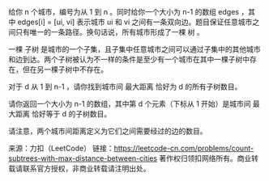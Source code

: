 给你 n 个城市，编号为从 1 到 n 。同时给你一个大小为 n-1 的数组 edges ，其中 edges[i] = [ui, vi] 表示城市 ui 和 vi 之间有一条双向边。题目保证任意城市之间只有唯一的一条路径。换句话说，所有城市形成了一棵 树 。

一棵 子树 是城市的一个子集，且子集中任意城市之间可以通过子集中的其他城市和边到达。两个子树被认为不一样的条件是至少有一个城市在其中一棵子树中存在，但在另一棵子树中不存在。

对于 d 从 1 到 n-1 ，请你找到城市间 最大距离 恰好为 d 的所有子树数目。

请你返回一个大小为 n-1 的数组，其中第 d 个元素（下标从 1 开始）是城市间 最大距离 恰好等于 d 的子树数目。

请注意，两个城市间距离定义为它们之间需要经过的边的数目。

来源：力扣（LeetCode）
链接：https://leetcode-cn.com/problems/count-subtrees-with-max-distance-between-cities
著作权归领扣网络所有。商业转载请联系官方授权，非商业转载请注明出处。